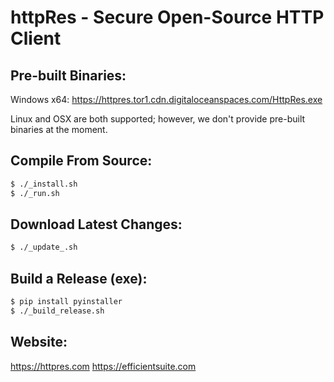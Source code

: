 # httpRes - Secure Open-Source HTTP Client

## Pre-built Binaries:

Windows x64:
https://httpres.tor1.cdn.digitaloceanspaces.com/HttpRes.exe

Linux and OSX are both supported; however, we don't provide pre-built binaries at the moment.

## Compile From Source:
```sh
$ ./_install.sh
$ ./_run.sh
```

## Download Latest Changes:
```sh
$ ./_update_.sh
```

## Build a Release (exe):
```sh
$ pip install pyinstaller
$ ./_build_release.sh
```

## Website:
https://httpres.com
https://efficientsuite.com